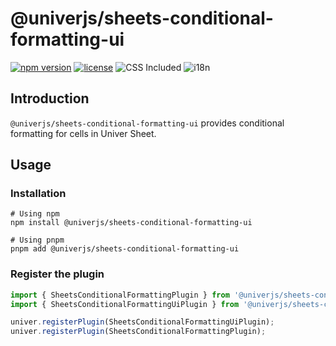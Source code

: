 # @univerjs/sheets-conditional-formatting-ui

[![npm version](https://img.shields.io/npm/v/@univerjs/sheets-conditional-formatting-ui)](https://npmjs.org/packages/@univerjs/sheets-conditional-formatting-ui)
[![license](https://img.shields.io/npm/l/@univerjs/sheets-conditional-formatting-ui)](https://img.shields.io/npm/l/@univerjs/sheets-conditional-formatting-ui)
![CSS Included](https://img.shields.io/badge/CSS_Included-blue?logo=CSS3)
![i18n](https://img.shields.io/badge/zh--CN%20%7C%20en--US-cornflowerblue?label=i18n)

## Introduction

`@univerjs/sheets-conditional-formatting-ui` provides conditional formatting for cells in Univer Sheet.

## Usage

### Installation

```shell
# Using npm
npm install @univerjs/sheets-conditional-formatting-ui

# Using pnpm
pnpm add @univerjs/sheets-conditional-formatting-ui
```

### Register the plugin

```typescript
import { SheetsConditionalFormattingPlugin } from '@univerjs/sheets-conditional-formatting';
import { SheetsConditionalFormattingUiPlugin } from '@univerjs/sheets-conditional-formatting-ui';

univer.registerPlugin(SheetsConditionalFormattingUiPlugin);
univer.registerPlugin(SheetsConditionalFormattingPlugin);
```
